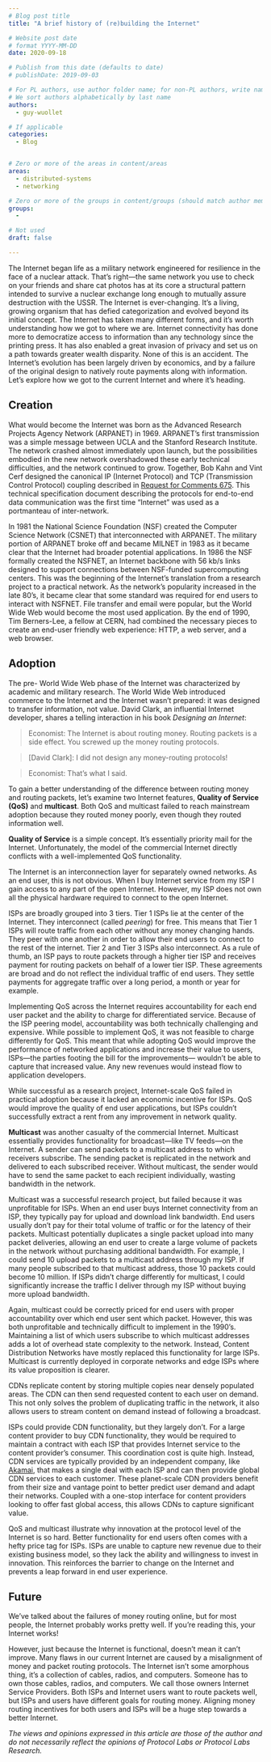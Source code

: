 ```yaml
---
# Blog post title
title: "A brief history of (re)building the Internet"

# Website post date
# format YYYY-MM-DD
date: 2020-09-18

# Publish from this date (defaults to date)
# publishDate: 2019-09-03

# For PL authors, use author folder name; for non-PL authors, write name as in paper within ""
# We sort authors alphabetically by last name
authors:
  - guy-wuollet

# If applicable
categories:
  - Blog


# Zero or more of the areas in content/areas
areas:
  - distributed-systems
  - networking

# Zero or more of the groups in content/groups (should match author membership)
groups:
  -

# Not used
draft: false

---
```



The Internet began life as a military network engineered for resilience in the face of a nuclear attack. That’s right—the same network you use to check on your friends and share cat photos has at its core a structural pattern intended to survive a nuclear exchange long enough to mutually assure destruction with the USSR. The Internet is ever-changing. It’s a living, growing organism that has defied categorization and evolved beyond its initial concept. The Internet has taken many different forms, and it’s worth understanding how we got to where we are. Internet connectivity has done more to democratize access to information than any technology since the printing press. It has also enabled a great invasion of privacy and set us on a path towards greater wealth disparity. None of this is an accident. The Internet’s evolution has been largely driven by economics, and by a failure of the original design to natively route payments along with information. Let’s explore how we got to the current Internet and where it’s heading.

## Creation

What would become the Internet was born as the Advanced Research Projects Agency Network (ARPANET) in 1969. ARPANET’s first transmission was a simple message between UCLA and the Stanford Research Institute. The network crashed almost immediately upon launch, but the possibilities embodied in the new network overshadowed these early technical difficulties, and the network continued to grow. Together, Bob Kahn and Vint Cerf designed the canonical IP (Internet Protocol) and TCP (Transmission Control Protocol) coupling described in [Request for Comments 675](https://tools.ietf.org/html/rfc675). This technical specification document describing the protocols for  end-to-end data communication was the first time “Internet” was used as a portmanteau of inter-network.

In 1981 the National Science Foundation (NSF) created the Computer Science Network (CSNET) that interconnected with ARPANET. The military portion of ARPANET broke off and became MILNET in 1983 as it became clear that the Internet had broader potential applications. In 1986 the NSF formally created the NSFNET, an Internet backbone with 56 kb/s links designed to support connections between NSF-funded supercomputing centers. This was the beginning of the Internet’s translation from a research project to a practical network. As the network’s popularity increased in the late 80’s, it became clear that some standard was required for end users to interact with NSFNET. File transfer and email were popular, but the World Wide Web would become the most used application. By the end of 1990, Tim Berners-Lee, a fellow at CERN, had combined the necessary pieces to create an end-user friendly web experience: HTTP, a web server, and a web browser.

## Adoption

The pre- World Wide Web phase of the Internet was characterized by academic and military research. The World Wide Web introduced commerce to the Internet and the Internet wasn’t prepared: it was designed to transfer information, not value. David Clark, an influential Internet developer, shares a telling interaction in his book *Designing an Internet*:

>Economist: The Internet is about routing money. Routing packets is a side effect. You screwed up the money routing protocols.

>[David Clark]: I did not design any money-routing protocols!

>Economist: That’s what I said.

To gain a better understanding of the difference between routing money and routing packets, let’s examine two Internet features, **Quality of Service (QoS)** and **multicast**. Both QoS and multicast failed to reach mainstream adoption because they routed money poorly, even though they routed information well.

**Quality of Service** is a simple concept. It’s essentially priority mail for the Internet. Unfortunately, the model of the commercial Internet directly conflicts with a well-implemented QoS functionality.

The Internet is an interconnection layer for separately owned networks. As an end user, this is not obvious. When I buy Internet service from my ISP I gain access to any part of the open Internet. However, my ISP does not own all the physical hardware required to connect to the open Internet.

ISPs are broadly grouped into 3 tiers. Tier 1 ISPs lie at the center of the Internet. They interconnect (called *peering*) for free. This means that Tier 1 ISPs will route traffic from each other without any money changing hands. They peer with one another in order to allow their end users to connect to the rest of the internet. Tier 2 and Tier 3 ISPs also interconnect. As a rule of thumb, an ISP pays to route packets through a higher tier ISP and receives payment for routing packets on behalf of a lower tier ISP. These agreements are broad and do not reflect the individual traffic of end users. They settle payments for aggregate traffic over a long period, a month or year for example.

Implementing QoS across the Internet requires accountability for each end user packet and the ability to charge for differentiated service. Because of the ISP peering model, accountability was both technically challenging and expensive. While possible to implement QoS, it was not feasible to charge differently for QoS. This meant that while adopting QoS would improve the performance of networked applications and increase their value to users, ISPs—the parties footing the bill for the improvements— wouldn’t be able to capture that increased value. Any new revenues would instead flow to application developers.

While successful as a research project, Internet-scale QoS failed in practical adoption because it lacked an economic incentive for ISPs. QoS would improve the quality of end user applications, but ISPs couldn’t successfully extract a rent from any improvement in network quality.

**Multicast** was another casualty of the commercial Internet. Multicast essentially provides functionality for broadcast—like TV feeds—on the Internet. A sender can send packets to a multicast address to which receivers subscribe. The sending packet is replicated in the network and delivered to each subscribed receiver. Without multicast, the sender would have to send the same packet to each recipient individually, wasting bandwidth in the network.

Multicast was a successful research project, but failed because it was unprofitable for ISPs. When an end user buys Internet connectivity from an ISP, they typically pay for upload and download link bandwidth. End users usually don’t pay for their total volume of traffic or for the latency of their packets. Multicast potentially duplicates a single packet upload into many packet deliveries, allowing an end user to create a large volume of packets in the network without purchasing additional bandwidth. For example, I could send 10 upload packets to a multicast address through my ISP. If many people subscribed to that multicast address, those 10 packets could become 10 million. If ISPs didn’t charge differently for multicast, I could significantly increase the traffic I deliver through my ISP without buying more upload bandwidth.

Again, multicast could be correctly priced for end users with proper accountability over which end user sent which packet. However, this was both unprofitable and technically difficult to implement in the 1990’s. Maintaining a list of which users subscribe to which multicast addresses adds a lot of overhead state complexity to the network. Instead, Content Distribution Networks have mostly replaced this functionality for large ISPs. Multicast is currently deployed in corporate networks and edge ISPs where its value proposition is clearer.

CDNs replicate content by storing multiple copies near densely populated areas. The CDN can then send requested content to each user on demand. This not only solves the problem of duplicating traffic in the network, it also allows users to stream content on demand instead of following a broadcast.

ISPs could provide CDN functionality, but they largely don’t. For a large content provider to buy CDN functionality, they would be required to maintain a contract with each ISP that provides Internet service to the content provider’s consumer. This coordination cost is quite high. Instead, CDN services are typically provided by an independent company, like [Akamai](https://www.akamai.com), that makes a single deal with each ISP and can then provide global CDN services to each customer. These planet-scale CDN providers benefit from their size and vantage point to better predict user demand and adapt their networks. Coupled with a one-stop interface for content providers looking to offer fast global access, this allows CDNs to capture significant value.

QoS and multicast illustrate why innovation at the protocol level of the Internet is so hard. Better functionality for end users often comes with a hefty price tag for ISPs. ISPs are unable to capture new revenue due to their existing business model, so they lack the ability and willingness to invest in innovation. This reinforces the barrier to change on the Internet and prevents a leap forward in end user experience.

## Future

We’ve talked about the failures of money routing online, but for most people, the Internet probably works pretty well. If you’re reading this, your Internet works!

However, just because the Internet is functional, doesn’t mean it can’t improve. Many flaws in our current Internet are caused by a misalignment of money and packet routing protocols. The Internet isn’t some amorphous thing, it’s a collection of cables, radios, and computers. Someone has to own those cables, radios, and computers. We call those owners Internet Service Providers. Both ISPs and Internet users want to route packets well, but ISPs and users have different goals for routing money. Aligning money routing incentives for both users and ISPs will be a huge step towards a better Internet.


*The views and opinions expressed in this article are those of the author and do not necessarily reflect the opinions of Protocol Labs or Protocol Labs Research.*
